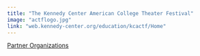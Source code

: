 ```yaml
---
title: "The Kennedy Center American College Theater Festival"
image: "actflogo.jpg"
link: "web.kennedy-center.org/education/kcactf/Home"
---
```


[Partner Organizations](/programs/partner-organizations)